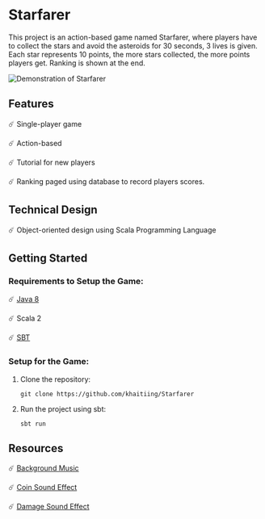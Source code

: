 # Starfarer

This project is an action-based game named Starfarer, where players have to collect the stars and avoid the asteroids for 30 seconds, 3 lives is given. Each star represents 10 points, the more stars collected, the more points players get. Ranking is shown at the end.

<img src="./demo/Starfarer-demo.gif" alt="Demonstration of Starfarer"/>

## Features
☄️ Single-player game

☄️ Action-based

☄️ Tutorial for new players

☄️ Ranking paged using database to record players scores.


## Technical Design
☄️ Object-oriented design using Scala Programming Language

## Getting Started

### Requirements to Setup the Game:
☄️ [Java 8](https://www.oracle.com/my/java/technologies/downloads/#java8-windows)

☄️ Scala 2

☄️ [SBT](https://www.scala-sbt.org/download/)

### Setup for the Game:
1. Clone the repository:
    ```
    git clone https://github.com/khaitiing/Starfarer
    ```

2. Run the project using sbt:
    ```
    sbt run
    ```
   
## Resources
☄️ [Background Music](https://www.youtube.com/watch?v=l7SwiFWOQqM)

☄️ [Coin Sound Effect](https://www.youtube.com/watch?v=mQSmVZU5EL4)

☄️ [Damage Sound Effect](https://www.youtube.com/watch?v=HDjm4-SL6p8)
